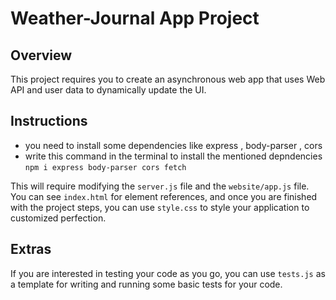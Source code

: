 # Weather-Journal App Project

## Overview
This project requires you to create an asynchronous web app that uses Web API and user data to dynamically update the UI. 

## Instructions
  - you need to install some dependencies like express , body-parser , cors
  - write this command in the terminal to install the mentioned depndencies `npm i express body-parser cors fetch`
  
This will require modifying the `server.js` file and the `website/app.js` file. You can see `index.html` for element references, and once you are finished with the project steps, you can use `style.css` to style your application to customized perfection.

## Extras
If you are interested in testing your code as you go, you can use `tests.js` as a template for writing and running some basic tests for your code.
